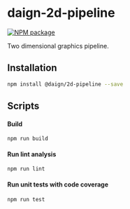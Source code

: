 # daign-2d-pipeline

[![NPM package][npm]][npm-url]

Two dimensional graphics pipeline.

## Installation

```sh
npm install @daign/2d-pipeline --save
```

## Scripts

#### Build

    npm run build

#### Run lint analysis

    npm run lint

#### Run unit tests with code coverage

    npm run test

[npm]: https://img.shields.io/npm/v/@daign/2d-pipeline.svg
[npm-url]: https://www.npmjs.com/package/@daign/2d-pipeline
